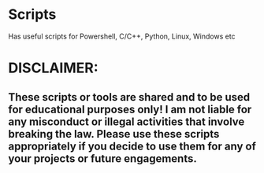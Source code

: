 # Scripts
Has useful scripts for Powershell, C/C++, Python, Linux, Windows etc


# DISCLAIMER: 

## These scripts or tools are shared and to be used for educational purposes only! I am not liable for any misconduct or illegal activities that involve breaking the law. Please use these scripts appropriately if you decide to use them for any of your projects or future engagements.
